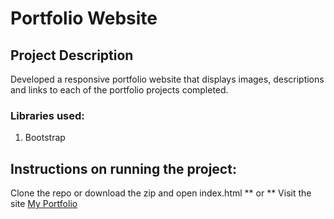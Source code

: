 # Portfolio Website #
## Project Description ##
Developed a responsive portfolio website that displays images, descriptions and links to each of the portfolio projects completed.

### Libraries used: ###
1. Bootstrap

## Instructions on running the project: ##
Clone the repo or download the zip and open index.html
** or ** 
Visit the site [My Portfolio](https://karthic-psa.github.io/)
